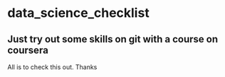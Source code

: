 # data_science_checklist
## Just try out some skills on git with a course on coursera
All is to check this out. Thanks 

